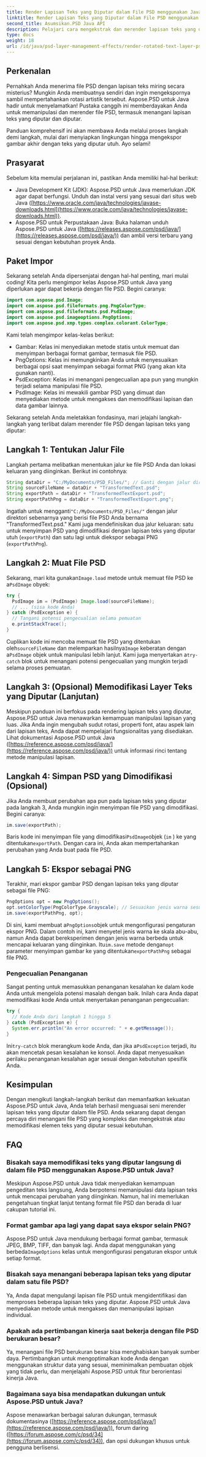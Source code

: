 ```yaml
---
title: Render Lapisan Teks yang Diputar dalam File PSD menggunakan Java
linktitle: Render Lapisan Teks yang Diputar dalam File PSD menggunakan Java
second_title: Asumsikan.PSD Java API
description: Pelajari cara mengekstrak dan merender lapisan teks yang diputar dari file PSD menggunakan Aspose.PSD untuk Java. Panduan langkah demi langkah ini mencakup semuanya mulai dari penyiapan hingga ekspor.
type: docs
weight: 18
url: /id/java/psd-layer-management-effects/render-rotated-text-layer-psd/
---
```

## Perkenalan

Pernahkah Anda menerima file PSD dengan lapisan teks miring secara misterius? Mungkin Anda membuatnya sendiri dan ingin mengekspornya sambil mempertahankan rotasi artistik tersebut. Aspose.PSD untuk Java hadir untuk menyelamatkan! Pustaka canggih ini memberdayakan Anda untuk memanipulasi dan merender file PSD, termasuk menangani lapisan teks yang diputar dan diputar. 

Panduan komprehensif ini akan membawa Anda melalui proses langkah demi langkah, mulai dari menyiapkan lingkungan hingga mengekspor gambar akhir dengan teks yang diputar utuh. Ayo selami!

## Prasyarat

Sebelum kita memulai perjalanan ini, pastikan Anda memiliki hal-hal berikut:

- Java Development Kit (JDK): Aspose.PSD untuk Java memerlukan JDK agar dapat berfungsi. Unduh dan instal versi yang sesuai dari situs web Java ([https://www.oracle.com/java/technologies/javase-downloads.html](https://www.oracle.com/java/technologies/javase-downloads.html)).
- Aspose.PSD untuk Perpustakaan Java: Buka halaman unduh Aspose.PSD untuk Java ([https://releases.aspose.com/psd/java/](https://releases.aspose.com/psd/java/)) dan ambil versi terbaru yang sesuai dengan kebutuhan proyek Anda.

## Paket Impor

Sekarang setelah Anda dipersenjatai dengan hal-hal penting, mari mulai coding! Kita perlu mengimpor kelas Aspose.PSD untuk Java yang diperlukan agar dapat bekerja dengan file PSD. Begini caranya:

```java
import com.aspose.psd.Image;
import com.aspose.psd.fileformats.png.PngColorType;
import com.aspose.psd.fileformats.psd.PsdImage;
import com.aspose.psd.imageoptions.PngOptions;
import com.aspose.psd.xmp.types.complex.colorant.ColorType;
```

Kami telah mengimpor kelas-kelas berikut:

- Gambar: Kelas ini menyediakan metode statis untuk memuat dan menyimpan berbagai format gambar, termasuk file PSD.
- PngOptions: Kelas ini memungkinkan Anda untuk menyesuaikan berbagai opsi saat menyimpan sebagai format PNG (yang akan kita gunakan nanti).
- PsdException: Kelas ini menangani pengecualian apa pun yang mungkin terjadi selama manipulasi file PSD.
- PsdImage: Kelas ini mewakili gambar PSD yang dimuat dan menyediakan metode untuk mengakses dan memodifikasi lapisan dan data gambar lainnya.

Sekarang setelah Anda meletakkan fondasinya, mari jelajahi langkah-langkah yang terlibat dalam merender file PSD dengan lapisan teks yang diputar:

## Langkah 1: Tentukan Jalur File

Langkah pertama melibatkan menentukan jalur ke file PSD Anda dan lokasi keluaran yang diinginkan. Berikut ini contohnya:

```java
String dataDir = "C:/MyDocuments/PSD_Files/"; // Ganti dengan jalur direktori Anda yang sebenarnya
String sourceFileName = dataDir + "TransformedText.psd";
String exportPath = dataDir + "TransformedTextExport.psd";
String exportPathPng = dataDir + "TransformedTextExport.png";
```

Ingatlah untuk mengganti`"C:/MyDocuments/PSD_Files/"` dengan jalur direktori sebenarnya yang berisi file PSD Anda bernama "TransformedText.psd." Kami juga mendefinisikan dua jalur keluaran: satu untuk menyimpan PSD yang dimodifikasi dengan lapisan teks yang diputar utuh (`exportPath`) dan satu lagi untuk diekspor sebagai PNG (`exportPathPng`).

## Langkah 2: Muat File PSD

 Sekarang, mari kita gunakan`Image.load` metode untuk memuat file PSD ke a`PsdImage` obyek:

```java
try {
  PsdImage im = (PsdImage) Image.load(sourceFileName);
  // ... (sisa kode Anda)
} catch (PsdException e) {
  // Tangani potensi pengecualian selama pemuatan
  e.printStackTrace();
}
```

 Cuplikan kode ini mencoba memuat file PSD yang ditentukan oleh`sourceFileName` dan melemparkan hasilnya`Image` keberatan dengan a`PsdImage` objek untuk manipulasi lebih lanjut. Kami juga menyertakan a`try-catch` blok untuk menangani potensi pengecualian yang mungkin terjadi selama proses pemuatan.

## Langkah 3: (Opsional) Memodifikasi Layer Teks yang Diputar (Lanjutan)

Meskipun panduan ini berfokus pada rendering lapisan teks yang diputar, Aspose.PSD untuk Java menawarkan kemampuan manipulasi lapisan yang luas. Jika Anda ingin mengubah sudut rotasi, properti font, atau aspek lain dari lapisan teks, Anda dapat mempelajari fungsionalitas yang disediakan. Lihat dokumentasi Aspose.PSD untuk Java ([https://reference.aspose.com/psd/java/](https://reference.aspose.com/psd/java/)) untuk informasi rinci tentang metode manipulasi lapisan.

## Langkah 4: Simpan PSD yang Dimodifikasi (Opsional)

Jika Anda membuat perubahan apa pun pada lapisan teks yang diputar pada langkah 3, Anda mungkin ingin menyimpan file PSD yang dimodifikasi. Begini caranya:

```java
im.save(exportPath);
```

 Baris kode ini menyimpan file yang dimodifikasi`PsdImage`objek (`im` ) ke yang ditentukan`exportPath`. Dengan cara ini, Anda akan mempertahankan perubahan yang Anda buat pada file PSD.

## Langkah 5: Ekspor sebagai PNG

Terakhir, mari ekspor gambar PSD dengan lapisan teks yang diputar sebagai file PNG:

```java
PngOptions opt = new PngOptions();
opt.setColorType(PngColorType.Grayscale); // Sesuaikan jenis warna sesuai kebutuhan
im.save(exportPathPng, opt);
```

 Di sini, kami membuat a`PngOptions`objek untuk mengonfigurasi pengaturan ekspor PNG. Dalam contoh ini, kami menyetel jenis warna ke skala abu-abu, namun Anda dapat bereksperimen dengan jenis warna berbeda untuk mencapai keluaran yang diinginkan. Itu`im.save` metode dengan`opt` parameter menyimpan gambar ke yang ditentukan`exportPathPng` sebagai file PNG.

### Pengecualian Penanganan

Sangat penting untuk memasukkan penanganan kesalahan ke dalam kode Anda untuk mengelola potensi masalah dengan baik. Inilah cara Anda dapat memodifikasi kode Anda untuk menyertakan penanganan pengecualian:

```java
try {
  // Kode Anda dari langkah 1 hingga 5
} catch (PsdException e) {
  System.err.println("An error occurred: " + e.getMessage());
}
```

 Ini`try-catch` blok merangkum kode Anda, dan jika a`PsdException` terjadi, itu akan mencetak pesan kesalahan ke konsol. Anda dapat menyesuaikan perilaku penanganan kesalahan agar sesuai dengan kebutuhan spesifik Anda.

## Kesimpulan

Dengan mengikuti langkah-langkah berikut dan memanfaatkan kekuatan Aspose.PSD untuk Java, Anda telah berhasil menguasai seni merender lapisan teks yang diputar dalam file PSD. Anda sekarang dapat dengan percaya diri menangani file PSD yang kompleks dan mengekstrak atau memodifikasi elemen teks yang diputar sesuai kebutuhan.

## FAQ

### Bisakah saya memodifikasi teks yang diputar langsung di dalam file PSD menggunakan Aspose.PSD untuk Java?

Meskipun Aspose.PSD untuk Java tidak menyediakan kemampuan pengeditan teks langsung, Anda berpotensi memanipulasi data lapisan teks untuk mencapai perubahan yang diinginkan. Namun, hal ini memerlukan pengetahuan tingkat lanjut tentang format file PSD dan berada di luar cakupan tutorial ini.

### Format gambar apa lagi yang dapat saya ekspor selain PNG?

 Aspose.PSD untuk Java mendukung berbagai format gambar, termasuk JPEG, BMP, TIFF, dan banyak lagi. Anda dapat menggunakan yang berbeda`ImageOptions` kelas untuk mengonfigurasi pengaturan ekspor untuk setiap format.

### Bisakah saya menangani beberapa lapisan teks yang diputar dalam satu file PSD?

Ya, Anda dapat mengulangi lapisan file PSD untuk mengidentifikasi dan memproses beberapa lapisan teks yang diputar. Aspose.PSD untuk Java menyediakan metode untuk mengakses dan memanipulasi lapisan individual.

### Apakah ada pertimbangan kinerja saat bekerja dengan file PSD berukuran besar?

Ya, menangani file PSD berukuran besar bisa menghabiskan banyak sumber daya. Pertimbangkan untuk mengoptimalkan kode Anda dengan menggunakan struktur data yang sesuai, meminimalkan pembuatan objek yang tidak perlu, dan menjelajahi Aspose.PSD untuk fitur berorientasi kinerja Java.

### Bagaimana saya bisa mendapatkan dukungan untuk Aspose.PSD untuk Java?

Aspose menawarkan berbagai saluran dukungan, termasuk dokumentasinya ([https://reference.aspose.com/psd/java/](https://reference.aspose.com/psd/java/)), forum daring ([https://forum.aspose.com/c/psd/34](https://forum.aspose.com/c/psd/34)), dan opsi dukungan khusus untuk pengguna berlisensi.